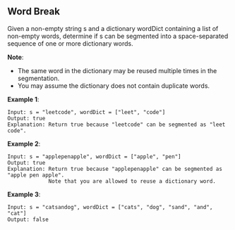Word Break
---

Given a non-empty string s and a dictionary wordDict containing a list of non-empty words, determine if s can be segmented into a space-separated sequence of one or more dictionary words.

__Note__:

- The same word in the dictionary may be reused multiple times in the segmentation.
- You may assume the dictionary does not contain duplicate words.

__Example 1__:

```
Input: s = "leetcode", wordDict = ["leet", "code"]
Output: true
Explanation: Return true because "leetcode" can be segmented as "leet code".
```

__Example 2__:

```
Input: s = "applepenapple", wordDict = ["apple", "pen"]
Output: true
Explanation: Return true because "applepenapple" can be segmented as "apple pen apple".
             Note that you are allowed to reuse a dictionary word.
```

__Example 3__:

```
Input: s = "catsandog", wordDict = ["cats", "dog", "sand", "and", "cat"]
Output: false
```
